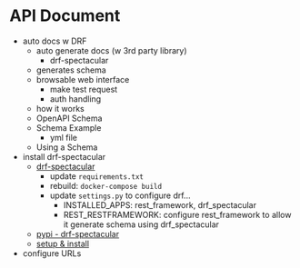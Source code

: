 # API Document

- auto docs w DRF
    - auto generate docs (w 3rd party library)
        - drf-spectacular
    - generates schema
    - browsable web interface
        - make test request
        - auth handling
    - how it works
    - OpenAPI Schema
    - Schema Example
        - yml file
    - Using a Schema
- install drf-spectacular
    - [drf-spectacular](https://drf-spectacular.readthedocs.io/en/latest/index.html)
        - update `requirements.txt`
        - rebuild: `docker-compose build`
        - update `settings.py` to configure drf...
            - INSTALLED_APPS: rest_framework, drf_spectacular
            - REST_RESTFRAMEWORK: configure rest_framework to allow it generate schema using drf_spectacular
    - [pypi - drf-spectacular](https://pypi.org/project/drf-spectacular/)
    - [setup & install](https://drf-spectacular.readthedocs.io/en/latest/readme.html#installation)
- configure URLs
